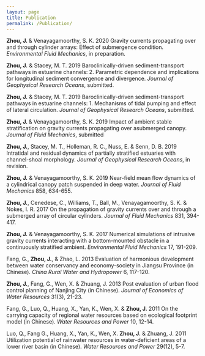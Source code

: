 ```yaml
---
layout: page
title: Publication
permalink: /Publication/
---
```


<b>Zhou,  J. </b> &amp; Venayagamoorthy, S. K. 2020  Gravity currents propagating over and through cylinder arrays: Effect of submergence condition. <i>Environmental Fluid Mechanics</i>, in preparation.

<b>Zhou, J.</b> &amp; Stacey, M. T. 2019 Baroclinically-driven sediment-transport pathways in estuarine channels:  2.   Parametric dependence and implications for longitudinal sediment convergence and divergence. <i>Journal of Geophysical Research Oceans</i>, submitted.

<b>Zhou, J.</b> &amp; Stacey, M. T. 2019 Baroclinically-driven sediment-transport pathways in estuarine channels:  1.  Mechanisms of tidal pumping and effect of lateral circulation. <i>Journal of Geophysical Research Oceans</i>, submitted.

<b>Zhou,  J. </b> &amp; Venayagamoorthy, S. K. 2019 Impact of ambient stable stratification on gravity currents propagating over asubmerged canopy. <i>Journal of Fluid Mechanics</i>, submitted

<b>Zhou, J.</b>, Stacey, M. T., Holleman, R. C., Nuss, E. &amp; Senn, D. B. 2019   Intratidal  and  residual  dynamics  of  partially stratified estuaries with channel-shoal morphology. <i>Journal of Geophysical Research Oceans</i>, in revision.

<b>Zhou, J.</b> &amp; Venayagamoorthy, S. K. 2019 Near-field mean flow dynamics of a cylindrical canopy patch suspended in deep water. <i>Journal of Fluid Mechanics</i> 858, 634-655.

<b>Zhou, J.</b>, Cenedese, C., Williams, T., Ball, M., Venayagamoorthy, S. K. &amp; Nokes, I. R. 2017 On the propagation of gravity currents over and through a submerged array of circular cylinders. <i>Journal of Fluid Mechanics</i> 831, 394-417.

<b>Zhou, J.</b> &amp; Venayagamoorthy, S. K. 2017 Numerical simulations of intrusive gravity currents interacting with a bottom-mounted obstacle in a continuously stratified ambient. <i>Environmental Fluid Mechanics</i> 17, 191-209.

Fang, G., <b>Zhou, J.</b>, &amp; Zhao, L. 2013 Evaluation of harmonious development between water conservancy and economy-society in Jiangsu Province (in Chinese). <i>China Rural Water and Hydropower</i> 6, 117-120.

<b>Zhou, J.</b>, Fang, G., Wen, X. &amp; Zhuang, J. 2013  Post evaluation of urban flood control planning of Nanjing City (in Chinese). <i>Journal of Economics of Water Resources</i> 31(3), 21-23.

Fang, G., Luo, Q., Huang, X., Yan, K., Wen, X. &amp; <b>Zhou, J.</b> 2011 On the carrying capacity of regional water resources based on ecological footprint model (in Chinese). <i>Water Resources and Power</i> 10, 12-14.

Luo, Q., Fang G., Huang, X., Yan, K., Wen, X. <b>Zhou, J.</b> &amp; Zhuang, J. 2011 Utilization potential of rainwater resources in water-deficient areas of a lower river basin (in Chinese). <i>Water Resources and Power</i> 29(12), 5-7.